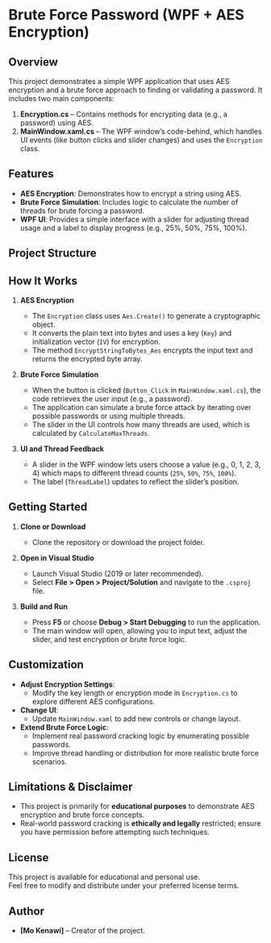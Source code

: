 # Brute Force Password (WPF + AES Encryption)

## Overview

This project demonstrates a simple WPF application that uses AES encryption and a brute force approach to finding or validating a password. It includes two main components:

1. **Encryption.cs** – Contains methods for encrypting data (e.g., a password) using AES.
2. **MainWindow.xaml.cs** – The WPF window’s code-behind, which handles UI events (like button clicks and slider changes) and uses the `Encryption` class.

## Features

- **AES Encryption**: Demonstrates how to encrypt a string using AES.
- **Brute Force Simulation**: Includes logic to calculate the number of threads for brute forcing a password.
- **WPF UI**: Provides a simple interface with a slider for adjusting thread usage and a label to display progress (e.g., 25%, 50%, 75%, 100%).

## Project Structure


## How It Works

1. **AES Encryption**  
   - The `Encryption` class uses `Aes.Create()` to generate a cryptographic object.  
   - It converts the plain text into bytes and uses a key (`Key`) and initialization vector (`IV`) for encryption.
   - The method `EncryptStringToBytes_Aes` encrypts the input text and returns the encrypted byte array.

2. **Brute Force Simulation**  
   - When the button is clicked (`Button_Click` in `MainWindow.xaml.cs`), the code retrieves the user input (e.g., a password).
   - The application can simulate a brute force attack by iterating over possible passwords or using multiple threads.
   - The slider in the UI controls how many threads are used, which is calculated by `CalculateMaxThreads`.

3. **UI and Thread Feedback**  
   - A slider in the WPF window lets users choose a value (e.g., 0, 1, 2, 3, 4) which maps to different thread counts (`25%`, `50%`, `75%`, `100%`).
   - The label (`ThreadLabel`) updates to reflect the slider’s position.

## Getting Started

1. **Clone or Download**  
   - Clone the repository or download the project folder.

2. **Open in Visual Studio**  
   - Launch Visual Studio (2019 or later recommended).
   - Select **File > Open > Project/Solution** and navigate to the `.csproj` file.

3. **Build and Run**  
   - Press **F5** or choose **Debug > Start Debugging** to run the application.
   - The main window will open, allowing you to input text, adjust the slider, and test encryption or brute force logic.

## Customization

- **Adjust Encryption Settings**:  
  - Modify the key length or encryption mode in `Encryption.cs` to explore different AES configurations.
- **Change UI**:  
  - Update `MainWindow.xaml` to add new controls or change layout.
- **Extend Brute Force Logic**:  
  - Implement real password cracking logic by enumerating possible passwords.  
  - Improve thread handling or distribution for more realistic brute force scenarios.

## Limitations & Disclaimer

- This project is primarily for **educational purposes** to demonstrate AES encryption and brute force concepts.  
- Real-world password cracking is **ethically and legally** restricted; ensure you have permission before attempting such techniques.

## License

This project is available for educational and personal use.  
Feel free to modify and distribute under your preferred license terms.

## Author

- **[Mo Kenawi]** – Creator of the project.
